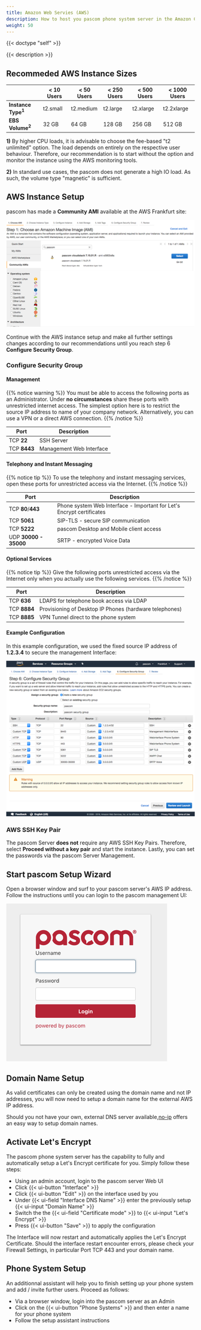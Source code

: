 ```yaml
---
title: Amazon Web Servies (AWS)
description: How to host you pascom phone system server in the Amazon Cloud (AWS)
weight: 50
---
```


{{< doctype "self" >}} 
 
{{< description >}}

## Recommeded AWS Instance Sizes

|   |< 10 Users|< 50 Users|< 250 Users|< 500 Users|< 1000 Users|
|---|---|---|---|---|---|
|**Instance Type<sup>1</sup>**|t2.small| t2.medium |t2.large| t2.xlarge | t2.2xlarge |
|**EBS Volume<sup>2</sup>**|32 GB|64 GB|128 GB|256 GB|512 GB|

**1)** By higher CPU loads, it is advisable to choose the fee-based "t2 unlimited" option. The load depends on entirely on the respective user behaviour. Therefore, our recommendation is to start without the option and monitor the instance using the AWS monitoring tools. 

**2)** In standard use cases, the pascom does not generate a high IO load. As such, the volume type "magnetic" is sufficient. 

## AWS Instance Setup

pascom has made a **Community AMI** available at the AWS Frankfurt site:

![Select AMI](select_ami.png "pascom AWS AMI")

Continue with the AWS instance setup and make all further settings changes according to our recommendations until you reach step 6 **Configure Security Group**.


### Configure Security Group

#### Management

{{% notice warning %}}
You must be able to access the following ports as an Administrator. Under **no circumstances** share these ports with unrestricted internet access. The simplest option here is to restrict the source IP address to name of your company network. Alternatively, you can use a VPN or a direct AWS connection.
{{% /notice %}}

| Port | Description |
| ---- | ------------ |
| TCP **22** | SSH Server |
| TCP **8443** | Management Web Interface |

#### Telephony and Instant Messaging

{{% notice tip %}}
To use the telephony and instant messaging services, open these ports for unrestricted access via the Internet. 
{{% /notice %}}

| Port | Description |
| ---- | ------------ |
| TCP **80**/**443** | Phone system Web Interface - Important for Let's Encrypt certificates |
| TCP **5061** | SIP-TLS - secure SIP communication |
| TCP **5222** | pascom Desktop and Mobile client access |
| UDP **30000 - 35000** | SRTP - encrypted Voice Data |

#### Optional Services

{{% notice tip %}}
Give the following ports unrestricted access via the Internet only when you actually use the following services. 
{{% /notice %}}

| Port | Description |
| ---- | ------------ |
| TCP **636** | LDAPS for telephone book access via LDAP |
| TCP **8884**  | Provisioning of Desktop IP Phones (hardware telephones) |
| TCP **8885**  | VPN Tunnel direct to the phone system |

#### Example Configuration

In this example configuration, we used the fixed source IP address of **1.2.3.4** to secure the management Interface: 

![AWS Security Group](aws-security-group.png "AWS Security Group")

### AWS SSH Key Pair

The pascom Server **does not** require any AWS SSH Key Pairs. Therefore, select **Proceed without a key pair** and start the instance. Lastly, you can set the passwords via the pascom Server Management.

## Start pascom Setup Wizard

Open a browser window and surf to your pascom server's AWS IP address. Follow the instructions until you can login to the pascom management UI:

![pascom Server Management](management.png)

## Domain Name Setup

As valid certificates can only be created using the domain name and not IP addresses, you will now need to setup a domain name for the external AWS IP address.

Should you not have your own, external DNS server available,[no-ip](https://www.noip.com/) offers an easy way to setup domain names.

## Activate Let's Encrypt 

The pascom phone system server has the capability to fully and automatically setup a Let's Encrypt certificate for you. Simply follow these steps:

* Using an admin account, login to the pascom server Web UI
* Click {{< ui-button "Interface" >}}
* Click {{< ui-button "Edit" >}} on the interface used by you
* Under {{< ui-field "Interface DNS Name" >}} enter the previously setup {{< ui-input "Domain Name" >}}
* Switch the the {{< ui-field "Certificate mode" >}} to {{< ui-input "Let's Encrypt" >}}
* Press {{< ui-button "Save" >}} to apply the configuration

The Interface will now restart and automatically applies the Let's Encrypt Certificate. Should the interface restart encounter errors, please check your Firewall Settings, in particular Port TCP 443 and your domain name.

## Phone System Setup

An additionnal assistant will help you to finish setting up your phone system and add / invite further users.
Proceed as follows: 

* Via a browser window, login into the pascom server as an Admin
* Click on the {{< ui-button "Phone Systems" >}} and then enter a name for your phone system
* Follow the setup assistant instructions